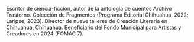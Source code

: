 ---
---

Escritor de ciencia-ficción, autor de la antología de cuentos Archivo Trastorno.
Colección de Fragmentos (Programa Editorial Chihuahua, 2022; Laripse, 2023).
Director de nueve talleres de Creación Literaria en Chihuahua, Chihuahua.
Beneficiario del Fondo Municipal para Artistas y Creadores en 2024 (FOMAC 7).
